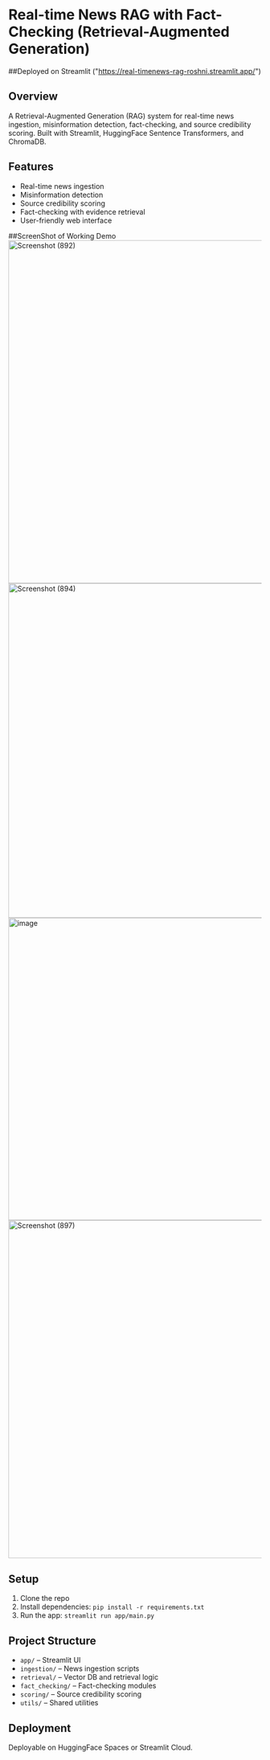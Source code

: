# Real-time News RAG with Fact-Checking (Retrieval-Augmented Generation)

##Deployed on Streamlit ("https://real-timenews-rag-roshni.streamlit.app/")
## Overview
A Retrieval-Augmented Generation (RAG) system for real-time news ingestion, misinformation detection, fact-checking, and source credibility scoring. Built with Streamlit, HuggingFace Sentence Transformers, and ChromaDB.

## Features
- Real-time news ingestion
- Misinformation detection
- Source credibility scoring
- Fact-checking with evidence retrieval
- User-friendly web interface

##ScreenShot of Working Demo 
<img width="1366" height="683" alt="Screenshot (892)" src="https://github.com/user-attachments/assets/0e224ffd-5fbd-46d2-a2d5-5209168f0463" />
<img width="1366" height="666" alt="Screenshot (894)" src="https://github.com/user-attachments/assets/9d5d8254-8ddd-4f22-b652-69feeeb560ab" />
<img width="1366" height="602" alt="image" src="https://github.com/user-attachments/assets/4a18baae-7f9b-4084-a4ad-0c0726b820af" />
<img width="1366" height="673" alt="Screenshot (897)" src="https://github.com/user-attachments/assets/39f9eb4e-3b9d-4109-a1c7-95d67b0dabc4" />





## Setup
1. Clone the repo
2. Install dependencies: `pip install -r requirements.txt`
3. Run the app: `streamlit run app/main.py`

## Project Structure
- `app/` – Streamlit UI
- `ingestion/` – News ingestion scripts
- `retrieval/` – Vector DB and retrieval logic
- `fact_checking/` – Fact-checking modules
- `scoring/` – Source credibility scoring
- `utils/` – Shared utilities

## Deployment
Deployable on HuggingFace Spaces or Streamlit Cloud.
